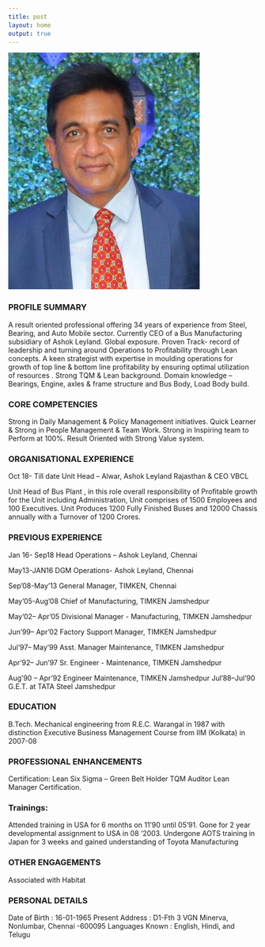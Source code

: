 ```yaml
---
title: post
layout: home
output: true
---
```

![Kiran](ki.jpeg)
### PROFILE SUMMARY
A result oriented professional offering 34 years of experience from Steel, Bearing, and Auto Mobile sector.
Currently CEO of a Bus Manufacturing subsidiary of Ashok Leyland.
Global exposure.
Proven Track- record of leadership and turning around Operations to Profitability through Lean concepts.
A keen strategist with expertise in  moulding operations  for growth of top line & bottom line profitability by ensuring optimal utilization of resources .
Strong TQM & Lean background.
Domain knowledge – Bearings, Engine, axles & frame structure and Bus Body, Load Body build.

### CORE COMPETENCIES

Strong in Daily Management & Policy Management initiatives.
Quick Learner & Strong in People Management & Team Work.
Strong in Inspiring team to Perform at 100%.
Result Oriented with Strong Value system.

### ORGANISATIONAL EXPERIENCE

Oct 18- Till date      Unit Head – Alwar, Ashok Leyland Rajasthan & CEO VBCL

Unit Head of Bus Plant , in this role overall responsibility of Profitable growth for the Unit including Administration,
Unit comprises of 1500 Employees and 100 Executives.
Unit Produces 1200 Fully Finished Buses and 12000 Chassis annually with a Turnover of 1200 Crores.

### PREVIOUS EXPERIENCE
Jan 16- Sep18        Head Operations – Ashok Leyland, Chennai 

May13-JAN16        DGM Operations- Ashok Leyland, Chennai 

Sep’08-May’13	 General Manager, TIMKEN, Chennai

May’05-Aug’08      Chief of Manufacturing, TIMKEN Jamshedpur
 
May’02– Apr’05	  Divisional Manager - Manufacturing, TIMKEN Jamshedpur

Jun’99– Apr’02	  Factory Support Manager, TIMKEN Jamshedpur

Jul’97– May’99		Asst. Manager Maintenance, TIMKEN Jamshedpur

Apr’92– Jun’97		Sr. Engineer - Maintenance, TIMKEN Jamshedpur

Aug’90 – Apr’92		Engineer Maintenance, TIMKEN Jamshedpur
Jul’88–Jul’90	        G.E.T. at TATA Steel Jamshedpur

### EDUCATION

B.Tech. Mechanical engineering from R.E.C. Warangal in 1987 with distinction
Executive Business Management Course from IIM (Kolkata) in 2007-08

### PROFESSIONAL ENHANCEMENTS

Certification:
Lean Six Sigma – Green Belt Holder
TQM Auditor
Lean Manager Certification.

### Trainings:

Attended training in USA for 6 months on 11’90 until 05’91.
Gone for 2 year developmental assignment to USA in 08 ‘2003.
Undergone AOTS training in Japan for 3 weeks and gained understanding of Toyota Manufacturing

### OTHER ENGAGEMENTS

Associated with Habitat

### PERSONAL DETAILS 

Date of Birth			:	16-01-1965
Present Address		:	D1-Fth 3 VGN Minerva, Nonlumbar, Chennai -600095
Languages Known	:	English, Hindi, and Telugu


